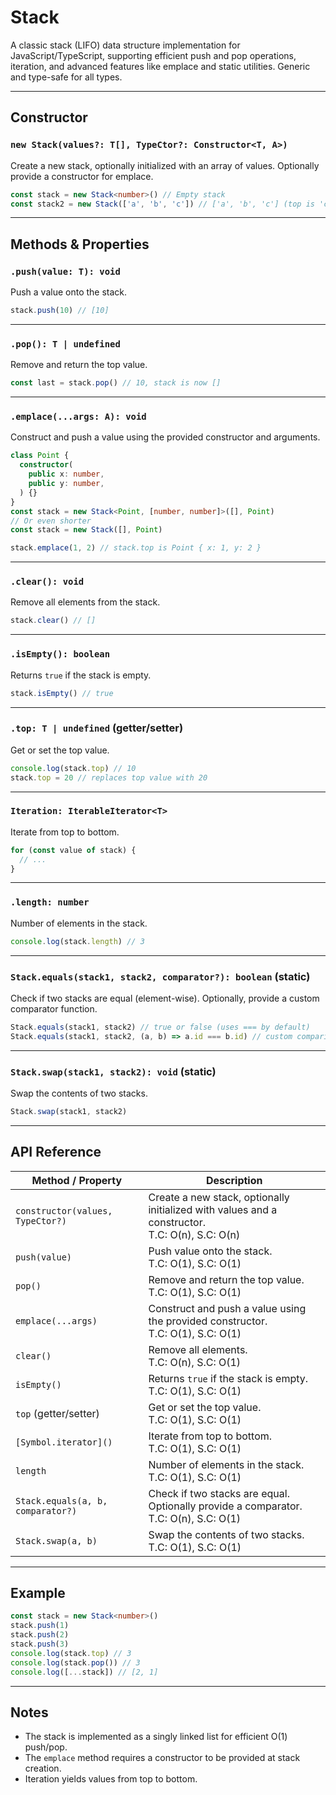 # Stack

A classic stack (LIFO) data structure implementation for JavaScript/TypeScript, supporting efficient push and pop operations, iteration, and advanced features like emplace and static utilities. Generic and type-safe for all types.

---

## Constructor

### `new Stack(values?: T[], TypeCtor?: Constructor<T, A>)`

Create a new stack, optionally initialized with an array of values. Optionally provide a constructor for emplace.

```ts
const stack = new Stack<number>() // Empty stack
const stack2 = new Stack(['a', 'b', 'c']) // ['a', 'b', 'c'] (top is 'c')
```

---

## Methods & Properties

### `.push(value: T): void`

Push a value onto the stack.

```ts
stack.push(10) // [10]
```

---

### `.pop(): T | undefined`

Remove and return the top value.

```ts
const last = stack.pop() // 10, stack is now []
```

---

### `.emplace(...args: A): void`

Construct and push a value using the provided constructor and arguments.

```ts
class Point {
  constructor(
    public x: number,
    public y: number,
  ) {}
}
const stack = new Stack<Point, [number, number]>([], Point)
// Or even shorter
const stack = new Stack([], Point)

stack.emplace(1, 2) // stack.top is Point { x: 1, y: 2 }
```

---

### `.clear(): void`

Remove all elements from the stack.

```ts
stack.clear() // []
```

---

### `.isEmpty(): boolean`

Returns `true` if the stack is empty.

```ts
stack.isEmpty() // true
```

---

### `.top: T | undefined` (getter/setter)

Get or set the top value.

```ts
console.log(stack.top) // 10
stack.top = 20 // replaces top value with 20
```

---

### `Iteration: IterableIterator<T>`

Iterate from top to bottom.

```ts
for (const value of stack) {
  // ...
}
```

---

### `.length: number`

Number of elements in the stack.

```ts
console.log(stack.length) // 3
```

---

### `Stack.equals(stack1, stack2, comparator?): boolean` (static)

Check if two stacks are equal (element-wise). Optionally, provide a custom comparator function.

```ts
Stack.equals(stack1, stack2) // true or false (uses === by default)
Stack.equals(stack1, stack2, (a, b) => a.id === b.id) // custom comparison
```

---

### `Stack.swap(stack1, stack2): void` (static)

Swap the contents of two stacks.

```ts
Stack.swap(stack1, stack2)
```

---

## API Reference

| Method / Property                 | Description                                                                                       |
| --------------------------------- | ------------------------------------------------------------------------------------------------- |
| `constructor(values, TypeCtor?)`  | Create a new stack, optionally initialized with values and a constructor.<br>T.C: O(n), S.C: O(n) |
| `push(value)`                     | Push value onto the stack.<br>T.C: O(1), S.C: O(1)                                                |
| `pop()`                           | Remove and return the top value.<br>T.C: O(1), S.C: O(1)                                          |
| `emplace(...args)`                | Construct and push a value using the provided constructor.<br>T.C: O(1), S.C: O(1)                |
| `clear()`                         | Remove all elements.<br>T.C: O(n), S.C: O(1)                                                      |
| `isEmpty()`                       | Returns `true` if the stack is empty.<br>T.C: O(1), S.C: O(1)                                     |
| `top` (getter/setter)             | Get or set the top value.<br>T.C: O(1), S.C: O(1)                                                 |
| `[Symbol.iterator]()`             | Iterate from top to bottom.<br>T.C: O(1), S.C: O(1)                                               |
| `length`                          | Number of elements in the stack.<br>T.C: O(1), S.C: O(1)                                          |
| `Stack.equals(a, b, comparator?)` | Check if two stacks are equal. Optionally provide a comparator.<br>T.C: O(n), S.C: O(1)           |
| `Stack.swap(a, b)`                | Swap the contents of two stacks.<br>T.C: O(1), S.C: O(1)                                          |

---

## Example

```ts
const stack = new Stack<number>()
stack.push(1)
stack.push(2)
stack.push(3)
console.log(stack.top) // 3
console.log(stack.pop()) // 3
console.log([...stack]) // [2, 1]
```

---

## Notes

- The stack is implemented as a singly linked list for efficient O(1) push/pop.
- The `emplace` method requires a constructor to be provided at stack creation.
- Iteration yields values from top to bottom.
